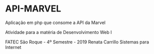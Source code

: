 # API-MARVEL
Aplicação em php que consome a API da Marvel

Atividade para a matéria de Desenvolvimento Web I

FATEC São Roque - 4º Semestre - 2019
Renata Carrillo
Sistemas para Internet
